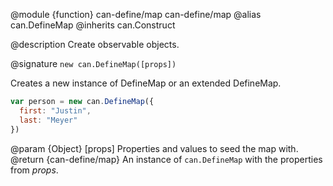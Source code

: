 @module {function} can-define/map can-define/map
@alias can.DefineMap
@inherits can.Construct

@description Create observable objects.

@signature `new can.DefineMap([props])`

Creates a new instance of DefineMap or an extended DefineMap.

```js
var person = new can.DefineMap({
  first: "Justin",
  last: "Meyer"
})
```

  @param {Object} [props] Properties and values to seed the map with.
  @return {can-define/map} An instance of `can.DefineMap` with the properties from _props_.

